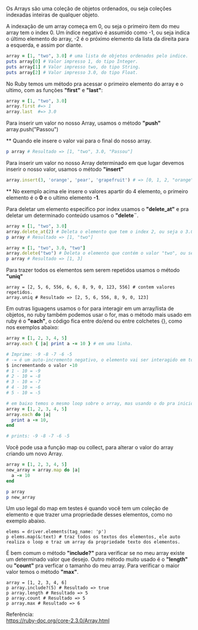 
Os Arrays são uma coleção de objetos ordenados, ou seja coleções indexadas inteiras de qualquer objeto.

A indexação de um array começa em 0, ou seja o primeiro item do meu array tem o index 0. Um índice negativo é assumido como -1, ou seja indica o último elemento do array, -2 é o próximo elemento da lista da direita para a esquerda, e assim por diante.
```ruby
array = [1, "two", 3.0] # uma lista de objetos ordenados pelo indice.
puts array[0] # Valor impresso 1, do tipo Integer.
puts array[1] # Valor impresso two, do tipo String.
puts array[2] # Valor impresso 3.0, do tipo Float.
```
No Ruby temos um método pra acessar o primeiro elemento do array e o ultimo, com as funções **"first"** e **"last"**:
```ruby
array = [1, "two", 3.0]
array.first #=> 1
array.last  #=> 3.0
```
Para inserir um valor no nosso Array, usamos o método **"push"**
array.push("Passou")

** Quando ele insere o valor vai para o final do nosso array.
```ruby
p array # Resultado => [1, "two", 3.0, "Passou"]
```

Para inserir um valor no nosso Array determinado em que lugar devemos inserir o nosso valor, usamos o método **"insert"**
```ruby
array.insert(3, 'orange', 'pear', 'grapefruit') # => [0, 1, 2, "orange", "pear", "grapefruit", "apple", 3, 4, 5, 6]
```
** No exemplo acima ele insere o valores apartir do 4 elemento, o primeiro elemento é o **0** e o ultimo elemento **-1**.   

Para deletar um elemento especifico por index usamos o **"delete_at"** e pra deletar um determinado conteúdo usamos o **"delete¨**.
```ruby
array = [1, "two", 3.0]
array.delete_at(2) # Deleta o elemento que tem o index 2, ou seja o 3.0
p array # Resultado => [1, "two"]

array = [1, "two", 3.0, "two"]
array.delete("two") # Deleta o elemento que contém o valor "two", ou seja que contém o index 1 e 3.
p array # Resultado => [1, 3]
```

Para trazer todos os elementos sem serem repetidos usamos o método **"uniq"**
```
array = [2, 5, 6, 556, 6, 6, 8, 9, 0, 123, 556] # contem valores repetidos.
array.uniq # Resultado => [2, 5, 6, 556, 8, 9, 0, 123]
```

Em outras liguagens usamos o for para interagir em um array/lista de objetos, no ruby também podemos usar o for, mas o método mais usado em ruby é o **"each"**, o código fica entre do/end ou entre colchetes {}, como nos exemplos abaixo:
```ruby
array = [1, 2, 3, 4, 5]
array.each { |a| print a -= 10 } # em uma linha.

# Imprime: -9 -8 -7 -6 -5
# -= é um auto-incremento negativo, o elemento vai ser interagido em todos os valores do array,
$ incrementando o valor -10
# 1 - 10 = -9
# 2 - 10 = -8
# 3 - 10 = -7
# 4 - 10 = -6
# 5 - 10 = -5

# em baixo temos o mesmo loop sobre o array, mas usando o do pra inicio do bloco e end para finalizar o bloco de código dento do each método.
array = [1, 2, 3, 4, 5]
array.each do |a|
  print a -= 10,
end 

# prints: -9 -8 -7 -6 -5
```
Você pode usa a função map ou collect, para alterar o valor do array criando um novo Array.
```ruby
array = [1, 2, 3, 4, 5]
new_array = array.map do |a|
  a -= 10 
end 

p array
p new_array
```
Um uso legal do map em testes é quando você tem um coleção de elemento e que trazer uma propriedade desses elementos, como no exemplo abaixo.
```
elems = driver.elements(tag_name: 'p')
p elems.map(&:text) # traz todos os textos dos elementos, ele auto realiza o loop e traz um array da propriedade texto dos elementos.
```
É bem comum o método **"include?"** para verificar se no meu array existe um determinado valor que desejo. Outro método muito usado é o **"length"** ou **"count"** pra verficar o tamanho do meu array. Para verificar o maior valor temos o método **"max"**.
```
array = [1, 2, 3, 4, 6]
p array.include?(5) # Resultado => true
p array.length # Resultado => 5
p array.count # Resultado => 5
p array.max # Resultado => 6
```

Referência:<br>
https://ruby-doc.org/core-2.3.0/Array.html
